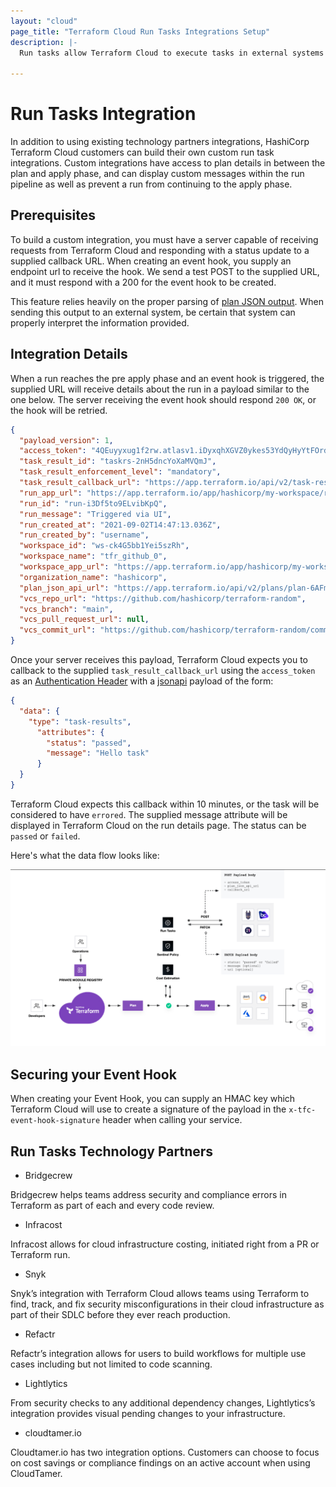 ```yaml
---
layout: "cloud"
page_title: "Terraform Cloud Run Tasks Integrations Setup"
description: |-
  Run tasks allow Terraform Cloud to execute tasks in external systems at specific points in the Terraform Cloud run lifecycle. 

---
```


# Run Tasks Integration


In addition to using existing technology partners integrations, HashiCorp Terraform Cloud customers can build their own custom run task integrations. Custom integrations have access to plan details in between the plan and apply phase, and can display custom messages within the run pipeline as well as prevent a run from continuing to the apply phase.

## Prerequisites

To build a custom integration, you must have a server capable of receiving requests from Terraform Cloud and responding with a status update to a supplied callback URL. When creating an event hook, you supply an endpoint url to receive the hook. We send a test POST to the supplied URL, and it must respond with a 200 for the event hook to be created.

This feature relies heavily on the proper parsing of [plan JSON output](../../../internals/json-format.html). When sending this output to an external system, be certain that system can properly interpret the information provided.

## Integration Details

When a run reaches the pre apply phase and an event hook is triggered, the supplied URL will receive details about the run in a payload similar to the one below. The server receiving the event hook should respond `200 OK`, or the hook will be retried.

```json
{
  "payload_version": 1,
  "access_token": "4QEuyyxug1f2rw.atlasv1.iDyxqhXGVZ0ykes53YdQyHyYtFOrdAWNBxcVUgWvzb64NFHjcquu8gJMEdUwoSLRu4Q",
  "task_result_id": "taskrs-2nH5dncYoXaMVQmJ",
  "task_result_enforcement_level": "mandatory",
  "task_result_callback_url": "https://app.terraform.io/api/v2/task-results/5ea8d46c-2ceb-42cd-83f2-82e54697bddd/callback",
  "run_app_url": "https://app.terraform.io/app/hashicorp/my-workspace/runs/run-i3Df5to9ELvibKpQ",
  "run_id": "run-i3Df5to9ELvibKpQ",
  "run_message": "Triggered via UI",
  "run_created_at": "2021-09-02T14:47:13.036Z",
  "run_created_by": "username",
  "workspace_id": "ws-ck4G5bb1Yei5szRh",
  "workspace_name": "tfr_github_0",
  "workspace_app_url": "https://app.terraform.io/app/hashicorp/my-workspace",
  "organization_name": "hashicorp",
  "plan_json_api_url": "https://app.terraform.io/api/v2/plans/plan-6AFmRJW1PFJ7qbAh/json-output",
  "vcs_repo_url": "https://github.com/hashicorp/terraform-random",
  "vcs_branch": "main",
  "vcs_pull_request_url": null,
  "vcs_commit_url": "https://github.com/hashicorp/terraform-random/commit/7d8fb2a2d601edebdb7a59ad2088a96673637d22"
}
```

Once your server receives this payload, Terraform Cloud expects you to callback to the supplied `task_result_callback_url` using the `access_token` as an [Authentication Header](../../api/index.html#authentication) with a [jsonapi](../../api/index.html#json-api-formatting) payload of the form:

```json
{
  "data": {
    "type": "task-results",
      "attributes": {
        "status": "passed",
        "message": "Hello task"
      }
  }
}
```

Terraform Cloud expects this callback within 10 minutes, or the task will be considered to have `errored`. The supplied message attribute will be displayed in Terraform Cloud on the run details page. The status can be `passed` or `failed`.

Here's what the data flow looks like:

![Screenshot: a diagram of the user and data flow for a Terraform Cloud run task](./images/terraform-cloud-run-tasks-diagram.png)

## Securing your Event Hook

When creating your Event Hook, you can supply an HMAC key which Terraform Cloud will use to create a signature of the payload in the `x-tfc-event-hook-signature` header when calling your service.

## Run Tasks Technology Partners

* Bridgecrew

Bridgecrew helps teams address security and compliance errors in Terraform as part of each and every code review. 

* Infracost

Infracost allows for cloud infrastructure costing, initiated right from a PR or Terraform run.

* Snyk

Snyk’s integration with Terraform Cloud allows teams using Terraform to find, track, and fix security misconfigurations in their cloud infrastructure as part of their SDLC before they ever reach production.

* Refactr

Refactr’s integration allows for users to build workflows for multiple use cases including but not limited to code scanning.

* Lightlytics

From security checks to any additional dependency changes, Lightlytics’s integration provides visual pending changes to your infrastructure.

* cloudtamer.io

Cloudtamer.io has two integration options.  Customers can choose to focus on cost savings or compliance findings on an active account when using CloudTamer.
